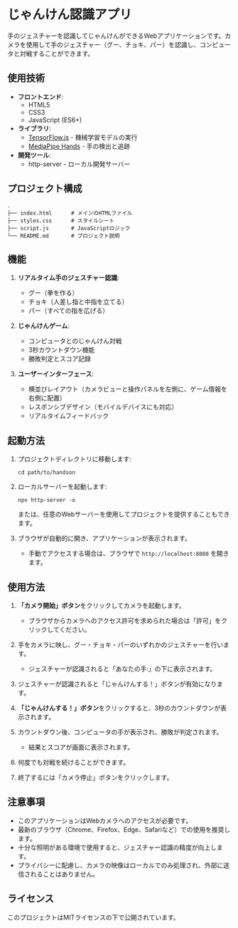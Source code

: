 # じゃんけん認識アプリ

手のジェスチャーを認識してじゃんけんができるWebアプリケーションです。カメラを使用して手のジェスチャー（グー、チョキ、パー）を認識し、コンピュータと対戦することができます。

## 使用技術

- **フロントエンド**:
  - HTML5
  - CSS3
  - JavaScript (ES6+)
- **ライブラリ**:
  - [TensorFlow.js](https://www.tensorflow.org/js) - 機械学習モデルの実行
  - [MediaPipe Hands](https://google.github.io/mediapipe/solutions/hands.html) - 手の検出と追跡
- **開発ツール**:
  - http-server - ローカル開発サーバー

## プロジェクト構成

```
.
├── index.html      # メインのHTMLファイル
├── styles.css      # スタイルシート
├── script.js       # JavaScriptロジック
└── README.md       # プロジェクト説明
```

## 機能

1. **リアルタイム手のジェスチャー認識**:
   - グー（拳を作る）
   - チョキ（人差し指と中指を立てる）
   - パー（すべての指を広げる）

2. **じゃんけんゲーム**:
   - コンピュータとのじゃんけん対戦
   - 3秒カウントダウン機能
   - 勝敗判定とスコア記録

3. **ユーザーインターフェース**:
   - 横並びレイアウト（カメラビューと操作パネルを左側に、ゲーム情報を右側に配置）
   - レスポンシブデザイン（モバイルデバイスにも対応）
   - リアルタイムフィードバック

## 起動方法

1. プロジェクトディレクトリに移動します:
   ```
   cd path/to/handson
   ```

2. ローカルサーバーを起動します:
   ```
   npx http-server -o
   ```
   または、任意のWebサーバーを使用してプロジェクトを提供することもできます。

3. ブラウザが自動的に開き、アプリケーションが表示されます。
   - 手動でアクセスする場合は、ブラウザで `http://localhost:8080` を開きます。

## 使用方法

1. **「カメラ開始」ボタン**をクリックしてカメラを起動します。
   - ブラウザからカメラへのアクセス許可を求められた場合は「許可」をクリックしてください。

2. 手をカメラに映し、グー・チョキ・パーのいずれかのジェスチャーを行います。
   - ジェスチャーが認識されると「あなたの手:」の下に表示されます。

3. ジェスチャーが認識されると「じゃんけんする！」ボタンが有効になります。

4. **「じゃんけんする！」ボタン**をクリックすると、3秒のカウントダウンが表示されます。

5. カウントダウン後、コンピュータの手が表示され、勝敗が判定されます。
   - 結果とスコアが画面に表示されます。

6. 何度でも対戦を続けることができます。

7. 終了するには「カメラ停止」ボタンをクリックします。

## 注意事項

- このアプリケーションはWebカメラへのアクセスが必要です。
- 最新のブラウザ（Chrome、Firefox、Edge、Safariなど）での使用を推奨します。
- 十分な照明がある環境で使用すると、ジェスチャー認識の精度が向上します。
- プライバシーに配慮し、カメラの映像はローカルでのみ処理され、外部に送信されることはありません。

## ライセンス

このプロジェクトはMITライセンスの下で公開されています。
